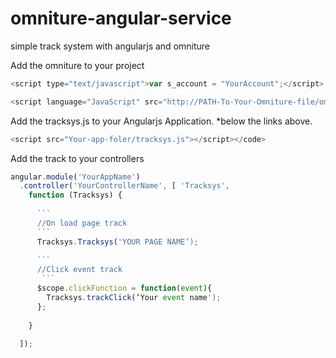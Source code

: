 omniture-angular-service
========================

simple track system with angularjs and omniture

Add the omniture to your project
```javascript
<script type="text/javascript">var s_account = "YourAccount";</script>
```
```javascript
<script language="JavaScript" src="http://PATH-To-Your-Omniture-file/omniture.js"></script>
```
Add the tracksys.js to your Angularjs Application. *below the links above.
```javascript
<script src="Your-app-foler/tracksys.js"></script></code>
```

Add the track to your controllers


```javascript
angular.module('YourAppName')
  .controller('YourControllerName', [ 'Tracksys',
    function (Tracksys) {
 
      ```
      //On load page track
      ```
      Tracksys.Tracksys('YOUR PAGE NAME’);
      
      ```
      //Click event track
       ```
      $scope.clickFunction = function(event){
        Tracksys.trackClick(‘Your event name');
      };
      
    }
    
  ]);
```

